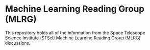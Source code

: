 # Machine Learning Reading Group (MLRG)
This repository holds all of the information from the Space Telescope Science Institute (STScI) Machine Learning Reading Group (MLRG) discussions.
